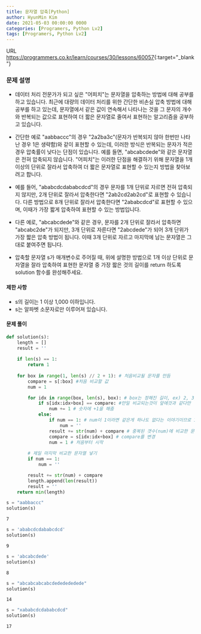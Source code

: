 ```yaml
---
title: 문자열 압축[Python]
author: HyunMin Kim
date: 2021-05-03 00:00:00 0000
categories: [Programers, Python Lv2]
tags: [Programers, Python Lv2]
---
```


URL <https://programmers.co.kr/learn/courses/30/lessons/60057>{:target="_blank"}

### 문제 설명
- 데이터 처리 전문가가 되고 싶은 "어피치"는 문자열을 압축하는 방법에 대해 공부를 하고 있습니다. 최근에 대량의 데이터 처리를 위한 간단한 비손실 압축 방법에 대해 공부를 하고 있는데, 문자열에서 같은 값이 연속해서 나타나는 것을 그 문자의 개수와 반복되는 값으로 표현하여 더 짧은 문자열로 줄여서 표현하는 알고리즘을 공부하고 있습니다.
- 간단한 예로 "aabbaccc"의 경우 "2a2ba3c"(문자가 반복되지 않아 한번만 나타난 경우 1은 생략함)와 같이 표현할 수 있는데, 이러한 방식은 반복되는 문자가 적은 경우 압축률이 낮다는 단점이 있습니다. 예를 들면, "abcabcdede"와 같은 문자열은 전혀 압축되지 않습니다. "어피치"는 이러한 단점을 해결하기 위해 문자열을 1개 이상의 단위로 잘라서 압축하여 더 짧은 문자열로 표현할 수 있는지 방법을 찾아보려고 합니다.

- 예를 들어, "ababcdcdababcdcd"의 경우 문자를 1개 단위로 자르면 전혀 압축되지 않지만, 2개 단위로 잘라서 압축한다면 "2ab2cd2ab2cd"로 표현할 수 있습니다. 다른 방법으로 8개 단위로 잘라서 압축한다면 "2ababcdcd"로 표현할 수 있으며, 이때가 가장 짧게 압축하여 표현할 수 있는 방법입니다.

- 다른 예로, "abcabcdede"와 같은 경우, 문자를 2개 단위로 잘라서 압축하면 "abcabc2de"가 되지만, 3개 단위로 자른다면 "2abcdede"가 되어 3개 단위가 가장 짧은 압축 방법이 됩니다. 이때 3개 단위로 자르고 마지막에 남는 문자열은 그대로 붙여주면 됩니다.

- 압축할 문자열 s가 매개변수로 주어질 때, 위에 설명한 방법으로 1개 이상 단위로 문자열을 잘라 압축하여 표현한 문자열 중 가장 짧은 것의 길이를 return 하도록 solution 함수를 완성해주세요.

#### 제한 사항
- s의 길이는 1 이상 1,000 이하입니다.
- s는 알파벳 소문자로만 이루어져 있습니다.


#### 문제 풀이


```python
def solution(s):
    length = []
    result = ''
    
    if len(s) == 1:
        return 1
    
    for box in range(1, len(s) // 2 + 1): # 처음비교될 문자를 만듬
        compare = s[:box] #처음 비교할 값
        num = 1

        for idx in range(box, len(s), box): # box는 정해진 길이, ex) 2, 3, 4
            if s[idx:idx+box] == compare: #만일 비교되는것이 앞에것과 같다만
                num += 1 # 숫자에 +1을 해줌
            else:
                if num == 1: # num이 1이라면 같은게 하나도 없다는 이야기이므로 1을 지워줌(2부터 카운트해야 갯수가 맞기때문)
                    num = ''
                result += str(num) + compare # 중복된 갯수(num)에 비교한 문자열 저장
                compare = s[idx:idx+box] # compare를 변경
                num = 1 # 처음부터 시작
        
        # 제일 마지막 비교한 문자열 넣기
        if num == 1:
            num = ''

        result += str(num) + compare
        length.append(len(result))
        result = ''
    return min(length)
```


```python
s = "aabbaccc"
solution(s)
```




    7




```python
s = 'ababcdcdababcdcd'
solution(s)
```




    9




```python
s = 'abcabcdede'
solution(s)
```




    8




```python
s = "abcabcabcabcdededededede"
solution(s)
```




    14




```python
s = "xababcdcdababcdcd"
solution(s)
```




    17


